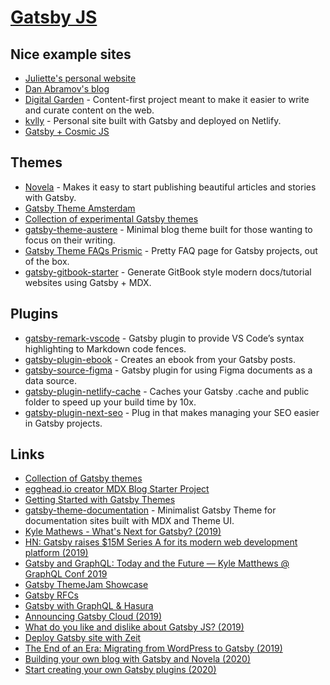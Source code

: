 # [Gatsby JS](https://www.gatsbyjs.org/)

## Nice example sites

- [Juliette's personal website](https://github.com/juliettepretot/juliette.sh)
- [Dan Abramov's blog](https://github.com/gaearon/overreacted.io)
- [Digital Garden](https://github.com/johno/digital-garden) - Content-first project meant to make it easier to write and curate content on the web.
- [kvlly](https://github.com/kellyvaughn/kvlly) - Personal site built with Gatsby and deployed on Netlify.
- [Gatsby + Cosmic JS](https://github.com/DSchau/-gatsby-blog-cosmicjs-)

## Themes

- [Novela](https://github.com/narative/gatsby-theme-novela) - Makes it easy to start publishing beautiful articles and stories with Gatsby.
- [Gatsby Theme Amsterdam](https://github.com/ryanwiemer/gatsby-theme-amsterdam)
- [Collection of experimental Gatsby themes](https://github.com/jxnblk/gatsby-themes)
- [gatsby-theme-austere](https://github.com/johno/gatsby-theme-austere) - Minimal blog theme built for those wanting to focus on their writing.
- [Gatsby Theme FAQs Prismic](https://github.com/littleplusbig/gatsby-theme-faqs-prismic) - Pretty FAQ page for Gatsby projects, out of the box.
- [gatsby-gitbook-starter](https://github.com/hasura/gatsby-gitbook-starter) - Generate GitBook style modern docs/tutorial websites using Gatsby + MDX.

## Plugins

- [gatsby-remark-vscode](https://github.com/andrewbranch/gatsby-remark-vscode) - Gatsby plugin to provide VS Code’s syntax highlighting to Markdown code fences.
- [gatsby-plugin-ebook](https://github.com/cowchimp/gatsby-plugin-ebook) - Creates an ebook from your Gatsby posts.
- [gatsby-source-figma](https://github.com/fabe/gatsby-source-figma) - Gatsby plugin for using Figma documents as a data source.
- [gatsby-plugin-netlify-cache](https://github.com/axe312ger/gatsby-plugin-netlify-cache) - Caches your Gatsby .cache and public folder to speed up your build time by 10x.
- [gatsby-plugin-next-seo](https://github.com/ifiokjr/gatsby-plugin-next-seo) - Plug in that makes managing your SEO easier in Gatsby projects.

## Links

- [Collection of Gatsby themes](https://github.com/johno/gatsby-themes#readme)
- [egghead.io creator MDX Blog Starter Project](https://github.com/eggheadio/gatsby-starter-egghead-blog)
- [Getting Started with Gatsby Themes](https://www.ianjones.us/getting-started-with-gatsby-themes)
- [gatsby-theme-documentation](https://github.com/johno/gatsby-theme-documentation) - Minimalist Gatsby Theme for documentation sites built with MDX and Theme UI.
- [Kyle Mathews - What's Next for Gatsby? (2019)](https://www.youtube.com/watch?v=-bHkPPL1Tz4)
- [HN: Gatsby raises \$15M Series A for its modern web development platform (2019)](https://news.ycombinator.com/item?id=21085651)
- [Gatsby and GraphQL: Today and the Future — Kyle Matthews @ GraphQL Conf 2019](https://www.youtube.com/watch?v=hXGziTHNTKY)
- [Gatsby ThemeJam Showcase](https://themejam.gatsbyjs.org/showcase)
- [Gatsby RFCs](https://github.com/gatsbyjs/rfcs)
- [Gatsby with GraphQL & Hasura](https://github.com/hasura/graphql-engine/wiki/Gatsby-with-GraphQL-&-Hasura)
- [Announcing Gatsby Cloud (2019)](https://www.gatsbyjs.org/blog/2019-11-14-announcing-gatsby-cloud/)
- [What do you like and dislike about Gatsby JS? (2019)](https://twitter.com/mxstbr/status/1198915353809698817)
- [Deploy Gatsby site with Zeit](https://zeit.co/solutions/gatsby)
- [The End of an Era: Migrating from WordPress to Gatsby (2019)](https://www.taniarascia.com/migrating-from-wordpress-to-gatsby/)
- [Building your own blog with Gatsby and Novela (2020)](https://www.narative.co/articles/building-your-own-blog-with-gatsby-and-novela)
- [Start creating your own Gatsby plugins (2020)](https://dev.to/notrab/start-creating-your-own-gatsby-plugins-jc0)
